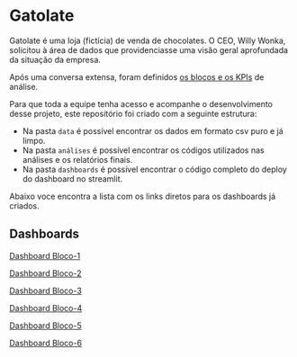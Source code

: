 # Gatolate

Gatolate é uma loja (fictícia) de venda de chocolates. O CEO, Willy Wonka, solicitou à área de dados que providenciasse uma visão geral aprofundada da situação da empresa.

Após uma conversa extensa, foram definidos [os blocos e os KPIs](https://github.com/luhm/gatolate/blob/main/informacoes_gerais/kpis.md) de análise.

Para que toda a equipe tenha acesso e acompanhe o desenvolvimento desse projeto, este repositório foi criado com a seguinte estrutura:

- Na pasta `data` é possível encontrar os dados em formato csv puro e já limpo.
- Na pasta `análises` é possível encontrar os códigos utilizados nas análises e os relatórios finais.
- Na pasta `dashboards` é possível encontrar o código completo do deploy do dashboard no streamlit.

Abaixo voce encontra a lista com os links diretos para os dashboards já criados.

## Dashboards

[Dashboard Bloco-1]()

[Dashboard Bloco-2]()

[Dashboard Bloco-3]()

[Dashboard Bloco-4](https://gatolate-bloco4-geografico.streamlit.app/)

[Dashboard Bloco-5]()

[Dashboard Bloco-6]()

